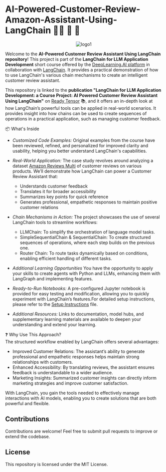 # AI-Powered-Customer-Review-Amazon-Assistant-Using-LangChain 🔗🔗 🤖 💬

<p align="center">
  <img src="https://github.com/micag2025/AI-Powered-Customer-Review-Assistant-Using-LangChain/blob/main/logo1_square.jpg" alt="logo1">
</p>

Welcome to the **AI-Powered Customer Review Assistant Using LangChain repository**! This project is part of the **LangChain for LLM Application Development** short course offered by the [DeepLearning.AI platform](https://www.deeplearning.ai/) in collaboration with [LangChain](https://www.langchain.com/). It provides a practical demonstration of how to use LangChain's various chain mechanisms to create an intelligent customer review assistant.

This repository is linked to the **publication "LangChain for LLM Application Development: a Course Project: AI Powered Customer Review Assistant Using LangChain"** on [Ready Tensor](https://www.readytensor.ai/agentic-ai-2025/) 📚, and it offers an in-depth look at how LangChain’s powerful tools can be applied in real-world scenarios. It provides insight into how chains can be used to create sequences of operations in a practical application, such as managing customer feedback.


📦 What's Inside     
- _Customized Code Examples:_ Original examples from the course have been reviewed, refined, and personalized for improved clarity and usability, helping you better understand LangChain's capabilities.  

- _Real-World Application:_ The case study revolves around analyzing a dataset [Amazon Reviews Multi](https://www.kaggle.com/datasets/mexwell/amazon-reviews-multi) of customer reviews on various products. We’ll demonstrate how LangChain can power a Customer Review Assistant that:  
  - Understands customer feedback     
  - Translates it for broader accessibility    
  - Summarizes key points for quick reference    
  - Generates professional, empathetic responses to maintain positive customer relations    

- _Chain Mechanisms in Action:_ The project showcases the use of several LangChain tools to streamline workflows:       
  - LLMChain: To simplify the orchestration of language model tasks.      
  - SimpleSequentialChain & SequentialChain: To create structured sequences of operations, where each step builds on the previous one.      
  - Router Chain: To route tasks dynamically based on conditions, enabling efficient handling of different tasks.      

- _Additional Learning Opportunities_ You have the opportunity to apply your skills to create agents with Python and LLMs, enhancing them with LangGraph and implementing features.  

- _Ready-to-Run Notebooks:_ A pre-configured Jupyter notebook is provided for easy testing and modification, allowing you to quickly experiment with LangChain’s features.For detailed setup instructions, please refer to the [Setup Instructions](SETUP.md) file.

- _Additional Resources:_ Links to documentation, model hubs, and supplementary learning materials are available to deepen your understanding and extend your learning.

❓ Why Use This Approach?  
The structured workflow enabled by LangChain offers several advantages:  

- Improved Customer Relations: The assistant’s ability to generate professional and empathetic responses helps maintain strong relationships with customers.
- Enhanced Accessibility: By translating reviews, the assistant ensures feedback is understandable to a wider audience.
- Marketing Insights: Summarized customer insights can directly inform marketing strategies and improve customer satisfaction.

With LangChain, you gain the tools needed to effectively manage interactions with AI models, enabling you to create solutions that are both powerful and flexible.


## Contributions  
Contributions are welcome! Feel free to submit pull requests to improve or extend the codebase.

## License  
This repository is licensed under the MIT License.
